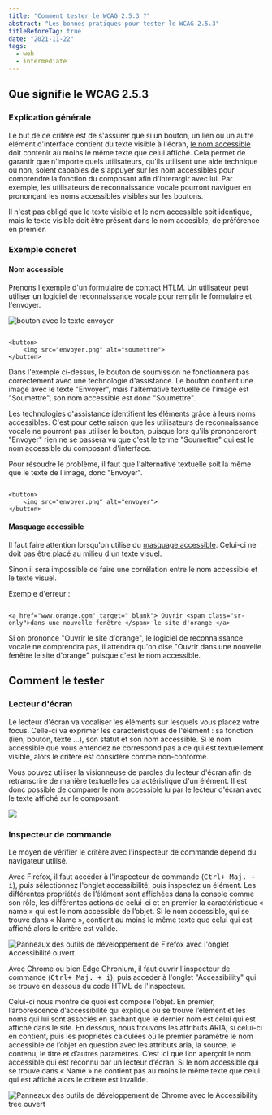 ```yaml
---
title: "Comment tester le WCAG 2.5.3 ?"
abstract: "Les bonnes pratiques pour tester le WCAG 2.5.3"
titleBeforeTag: true
date: "2021-11-22"
tags:
  - web
  - intermediate
---
```


## Que signifie le WCAG 2.5.3

### Explication générale

Le but de ce critère est de s'assurer que si un bouton, un lien ou un autre élément d'interface contient du texte visible à l'écran, <a href="/fr/articles/le-nom-accessible-en-html/">le nom accessible</a> doit contenir au moins le même texte que celui affiché.
Cela permet de garantir que n'importe quels utilisateurs, qu'ils utilisent une aide technique ou non, soient capables de s'appuyer sur les nom accessibles pour comprendre la fonction du composant afin d'interargir avec lui.
Par exemple, les utilisateurs de reconnaissance vocale pourront naviguer en prononçant les noms accessibles visibles sur les boutons.

Il n'est pas obligé que le texte visible et le nom accessible soit identique, mais le texte visible doit être présent dans le nom accesible, de préférence en premier.

### Exemple concret

#### Nom accessible

Prenons l'exemple d'un formulaire de contact HTLM. Un utilisateur peut utiliser un logiciel de reconnaissance vocale pour remplir le formulaire et l'envoyer.

![bouton avec le texte envoyer](../images/tester-wcag-253/button_send.png)

<pre><code class="html">
&lt;button&gt;
    &lt;img src="envoyer.png" alt="soumettre"&gt;
&lt;/button&gt;
</code></pre>

Dans l'exemple ci-dessus, le bouton de soumission ne fonctionnera pas correctement avec une technologie d'assistance.
Le bouton contient une image avec le texte "Envoyer", mais l'alternative textuelle de l'image est "Soumettre", son nom accessible est donc "Soumettre".

Les technologies d'assistance identifient les éléments grâce à leurs noms accessibles.
C'est pour cette raison que les utilisateurs de reconnaissance vocale ne pourront pas utiliser le bouton, puisque lors qu'ils prononceront "Envoyer" rien ne se passera vu que c'est le terme "Soumettre" qui est le nom accessible du composant d'interface.

Pour résoudre le problème, il faut que l'alternative textuelle soit la même que le texte de l'image, donc "Envoyer".

<pre><code class="html">
&lt;button&gt;
    &lt;img src="envoyer.png" alt="envoyer"&gt;
&lt;/button&gt;
</code></pre>

#### Masquage accessible

Il faut faire attention lorsqu'on utilise du <a href="/fr/web/exemples-de-composants/masquage-accessible/">masquage accessible</a>. Celui-ci ne doit pas être placé au milieu d'un texte visuel.

Sinon il sera impossible de faire une corrélation entre le nom accessible et le texte visuel.

Exemple d'erreur : 
<pre><code class="html">
&lt;a href="www.orange.com" target="_blank"&gt; Ouvrir &lt;span class="sr-only"&gt;dans une nouvelle fenêtre &lt;/span&gt; le site d'orange &lt;/a&gt;
</code></pre>

Si on prononce "Ouvrir le site d'orange", le logiciel de reconnaissance vocale ne comprendra pas, il attendra qu'on dise "Ouvrir dans une nouvelle fenêtre le site d'orange" puisque c'est le nom accessible.

## Comment le tester

### Lecteur d'écran

Le lecteur d'écran va vocaliser les éléments sur lesquels vous placez votre focus.
Celle-ci va exprimer les caractéristiques de l'élément : sa fonction (lien, bouton, texte ...), son statut et son nom accessible. Si le nom accessible que vous entendez ne correspond pas à ce qui est textuellement visible, alors le critère est considéré comme non-conforme.

Vous pouvez utiliser la visionneuse de paroles du lecteur d'écran afin de retranscrire de manière textuelle les caractéristique d'un élément. Il est donc possible de comparer le nom accessible lu par le lecteur d'écran avec le texte affiché sur le composant. 

![](..images/tester-wcag-253/nvda_visionneuse.png)

### Inspecteur de commande

Le moyen de vérifier le critère avec l'inspecteur de commande dépend du navigateur utilisé.

Avec Firefox, il faut accéder à l'inspecteur de commande (<kbd>Ctrl+ Maj. + i</kbd>), puis sélectionnez l'onglet accessibilité, puis inspectez un élément.
Les différentes propriétés de l’élément sont affichées dans la console comme son rôle, les différentes actions de celui-ci et en premier la caractéristique « name » qui est le nom accessible de l’objet. Si le nom accessible, qui se trouve dans « Name », contient au moins le même texte que celui qui est affiché alors le critère est valide.

![Panneaux des outils de développement de Firefox avec l'onglet Accessibilité ouvert](../images/tester-wcag-253/FF_name.png)

Avec Chrome ou bien Edge Chronium, il faut ouvrir l'inspecteur de commande (<kbd>Ctrl+ Maj. + i</kbd>), puis acceder à l'onglet "Accessibility" qui se trouve en dessous du code HTML de l'inspecteur.

Celui-ci nous montre de quoi est composé l’objet. En premier, l’arborescence d’accessibilité qui explique où se trouve l’élément et les noms qui lui sont associés en sachant que le dernier nom est celui qui est affiché dans le site. 
En dessous, nous trouvons les attributs ARIA, si celui-ci en contient, puis les propriétés calculées où le premier paramètre le nom accessible de l’objet en question avec les attributs aria, la source, le contenu, le titre et d’autres paramètres. 
C’est ici que l’on aperçoit le nom accessible qui est reconnu par un lecteur d’écran. Si le nom accessible qui se trouve dans « Name » ne contient pas au moins le même texte que celui qui est affiché alors le critère est invalide.

![Panneaux des outils de développement de Chrome avec le Accessibility tree ouvert](../images/tester-wcag-253/Chrome_name.png)
